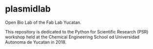# plasmidlab
Open Bio Lab of the Fab Lab Yucatan.

This repository is dedicated to the Python for Scientific Research (PSR) workshop held at the Chemical Engineering School od Universidad Autonoma de Yucatan in 2018.
